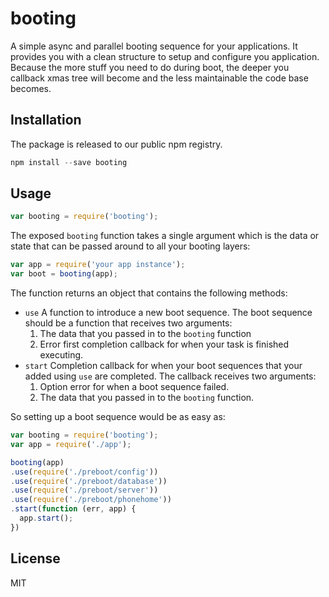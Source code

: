 # booting

A simple async and parallel booting sequence for your applications. It provides
you with a clean structure to setup and configure you application. Because the
more stuff you need to do during boot, the deeper you callback xmas tree will
become and the less maintainable the code base becomes.

## Installation

The package is released to our public npm registry.

```js
npm install --save booting
```

## Usage

```js
var booting = require('booting');
```

The exposed `booting` function takes a single argument which is the data or
state that can be passed around to all your booting layers:

```js
var app = require('your app instance');
var boot = booting(app);
```

The function returns an object that contains the following methods:

- `use` A function to introduce a new boot sequence. The boot sequence should be
  a function that receives two arguments:
  1. The data that you passed in to the `booting` function
  2. Error first completion callback for when your task is finished executing.
- `start` Completion callback for when your boot sequences that your added using
  `use` are completed. The callback receives two arguments:
  1. Option error for when a boot sequence failed.
  2. The data that you passed in to the `booting` function.


So setting up a boot sequence would be as easy as:

```js
var booting = require('booting');
var app = require('./app');

booting(app)
.use(require('./preboot/config'))
.use(require('./preboot/database'))
.use(require('./preboot/server'))
.use(require('./preboot/phonehome'))
.start(function (err, app) {
  app.start();
})
```

## License

MIT
